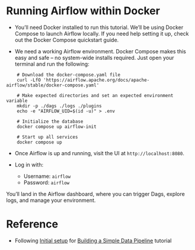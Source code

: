 # Running Airflow within Docker

* You’ll need Docker installed to run this tutorial. We’ll be using Docker Compose to launch Airflow locally. If you need help setting it up, check out the Docker Compose quickstart guide.

* We need a working Airflow environment. Docker Compose makes this easy and safe – no system-wide installs required. Just open your terminal and run the following:

```shell
    # Download the docker-compose.yaml file
    curl -LfO 'https://airflow.apache.org/docs/apache-airflow/stable/docker-compose.yaml'

    # Make expected directories and set an expected environment variable
    mkdir -p ./dags ./logs ./plugins
    echo -e "AIRFLOW_UID=$(id -u)" > .env

    # Initialize the database
    docker compose up airflow-init

    # Start up all services
    docker compose up
```

* Once Airflow is up and running, visit the UI at `http://localhost:8080`.

* Log in with:
    * Username: `airflow`
    * Password: `airflow`

You’ll land in the Airflow dashboard, where you can trigger Dags, explore logs, and manage your environment.

# Reference

* Following [Initial setup](https://airflow.apache.org/docs/apache-airflow/stable/tutorial/pipeline.html#initial-setup) for [Building a Simple Data Pipeline](https://airflow.apache.org/docs/apache-airflow/stable/tutorial/pipeline.html#) tutorial